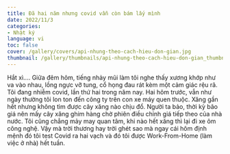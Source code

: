 ```yaml
---
title: Đã hai năm nhưng covid vẫn còn bám lấy mình
date: 2022/11/3
categories:
- Nhật ký
language: vi
toc: false
cover: /gallery/covers/api-nhung-theo-cach-hieu-don-gian.jpg
thumbnail: /gallery/thumbnails/api-nhung-theo-cach-hieu-don-gian_thumbnail.jpg
---
```

Hắt xì....
Giữa đêm hôm, tiếng nhảy mũi làm tôi nghe thấy xương khớp như va vào nhau, lồng ngực vỡ tung, cổ họng đau rát kèm một cảm giác rệu rã. Tôi đang nhiễm covid, lần thứ hai trong năm nay.
Hai hôm trước, vẫn như ngày thường tôi lon ton đến công ty trên con xe máy quen thuộc. Xăng gần hết nhưng không tìm được cây xăng nào chịu đổ. Người ta bảo, thời kỳ bão giá nên mấy cây xăng ghim hàng chờ phiên điều chỉnh giá tiếp theo của nhà nước. Tôi cũng chẳng mảy may quan tâm, khi nào hết xăng thì lại đi xe ôm công nghệ. Vậy mà trời thương hay trời ghét sao mà ngay cái hôm định mệnh đó tôi test Covid ra hai vạch và đó tôi được Work-From-Home (làm việc ở nhà) hết tuần. 
